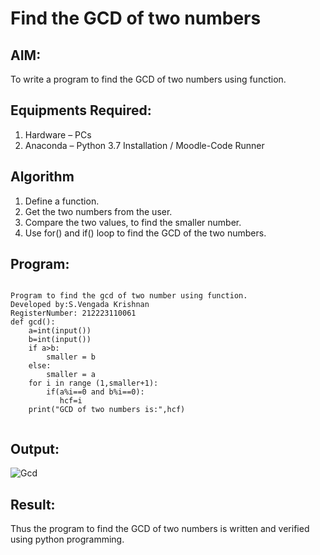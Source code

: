 # Find the GCD of two numbers

## AIM:
To write a program to find the GCD of two numbers using function.

## Equipments Required:
1. Hardware – PCs
2. Anaconda – Python 3.7 Installation / Moodle-Code Runner

## Algorithm
1. Define a function.
2. Get the two numbers from the user.
3. Compare the two values, to find the smaller number.
4. Use for() and if() loop to find the GCD of the two numbers.

## Program:
```

Program to find the gcd of two number using function.
Developed by:S.Vengada Krishnan
RegisterNumber: 212223110061 
def gcd():
    a=int(input())
    b=int(input())
    if a>b:
        smaller = b
    else:
        smaller = a
    for i in range (1,smaller+1):
        if(a%i==0 and b%i==0):
           hcf=i
    print("GCD of two numbers is:",hcf)


```

## Output:

![Gcd](https://github.com/SVENGADAKRISHNAN/GCD-of-two-numbers/assets/147473084/3328e132-ebab-4850-80a2-3a4f875d61b8)


## Result:
Thus the program to find the GCD of two numbers is written and verified using python programming.
